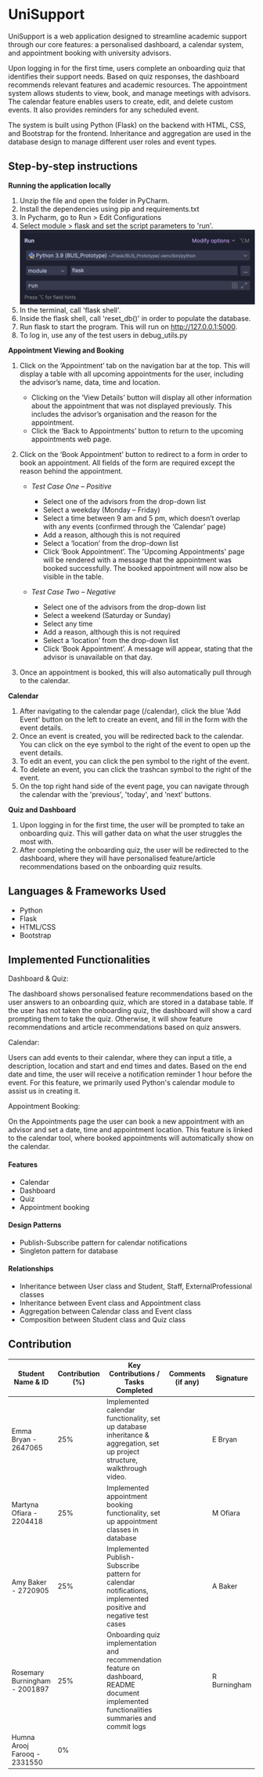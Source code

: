# UniSupport

UniSupport is a web application designed to streamline academic support through our core features: a personalised dashboard, a calendar system, and appointment booking with university advisors. 

Upon logging in for the first time, users complete an onboarding quiz that identifies their support needs. Based on quiz responses, the dashboard recommends relevant features and academic resources. The appointment system allows students to view, book, and manage meetings with advisors. The calendar feature enables users to create, edit, and delete custom events. It also provides reminders for any scheduled event.

The system is built using Python (Flask) on the backend with HTML, CSS, and Bootstrap for the frontend. Inheritance and aggregation are used in the database design to manage different user roles and event types.

## Step-by-step instructions

**Running the application locally**
1. Unzip the file and open the folder in PyCharm.
2. Install the dependencies using pip and requirements.txt
3. In Pycharm, go to Run > Edit Configurations
4. Select module > flask and set the script parameters to 'run'.
![Screenshot of Quiz App](/app/static/screenshot.png)
5. In the terminal, call 'flask shell'.
6. Inside the flask shell, call 'reset_db()' in order to populate the database.
7. Run flask to start the program. This will run on http://127.0.0.1:5000.
8. To log in, use any of the test users in debug_utils.py

**Appointment Viewing and Booking**
1.	Click on the ‘Appointment’ tab on the navigation bar at the top. This will display a table with all upcoming appointments for the user, including the advisor’s name, data, time and location.
    - Clicking on the ‘View Details’ button will display all other information about the appointment that was not displayed previously. This includes the advisor’s organisation and the reason for the appointment.
    - Click the ‘Back to Appointments’ button to return to the upcoming appointments web page.
      
2.	Click on the ‘Book Appointment’ button to redirect to a form in order to book an appointment. All fields of the form are required except the reason behind the appointment. 
      - _Test Case One – Positive_
          - Select one of the advisors from the drop-down list
          - Select a weekday (Monday – Friday)
          - Select a time between 9 am and 5 pm, which doesn’t overlap with any events (confirmed through the ‘Calendar’ page)
          - Add a reason, although this is not required
          - Select a ‘location’ from the drop-down list
          - Click ‘Book Appointment’. The 'Upcoming Appointments' page will be rendered with a message that the appointment was booked successfully. The booked appointment will now also be visible in the table.
            
      - _Test Case Two – Negative_
          - Select one of the advisors from the drop-down list
          - Select a weekend (Saturday or Sunday)
          - Select any time
          - Add a reason, although this is not required
          - Select a ‘location’ from the drop-down list
          - Click ‘Book Appointment’. A message will appear, stating that the advisor is unavailable on that day.

3. Once an appointment is booked, this will also automatically pull through to the calendar.

**Calendar**
1. After navigating to the calendar page (/calendar), click the blue 'Add Event' button on the left to create an event, and fill in the form with the event details.
2. Once an event is created, you will be redirected back to the calendar. You can click on the eye symbol to the right of the event to open up the event details.
3. To edit an event, you can click the pen symbol to the right of the event.
4. To delete an event, you can click the trashcan symbol to the right of the event.
5. On the top right hand side of the event page, you can navigate through the calendar with the 'previous', 'today', and 'next' buttons.

**Quiz and Dashboard**
1. Upon logging in for the first time, the user will be prompted to take an onboarding quiz. This will gather data on what the user struggles the most with.
2. After completing the onboarding quiz, the user will be redirected to the dashboard, where they will have personalised feature/article recommendations based on the onboarding quiz results.


## Languages & Frameworks Used

- Python
- Flask
- HTML/CSS
- Bootstrap

## Implemented Functionalities

Dashboard & Quiz: 

The dashboard shows personalised feature recommendations based on the user answers to an onboarding quiz, which are stored in a database table. If the user has not taken the onboarding quiz, the dashboard will show a card prompting them to take the quiz. Otherwise, it will show feature recommendations and article recommendations based on quiz answers.

Calendar: 

Users can add events to their calendar, where they can input a title, a description, location and start and end times and dates. Based on the end date and time, the user will receive a notification reminder 1 hour before the event. For this feature, we primarily used Python's calendar module to assist us in creating it.

Appointment Booking: 

On the Appointments page the user can book a new appointment with an advisor and set a date, time and appointment location. This feature is linked to the calendar tool, where booked appointments will automatically show on the calendar.

#### Features
- Calendar
- Dashboard
- Quiz
- Appointment booking

#### Design Patterns
- Publish-Subscribe pattern for calendar notifications
- Singleton pattern for database

#### Relationships
- Inheritance between User class and Student, Staff, ExternalProfessional classes
- Inheritance between Event class and Appointment class
- Aggregation between Calendar class and Event class
- Composition between Student class and Quiz class

## Contribution

| Student Name & ID             | Contribution (%) | Key Contributions / Tasks Completed                                                                                                           | Comments (if any) | Signature    |
|-------------------------------|------------------|-----------------------------------------------------------------------------------------------------------------------------------------------|-------------------|--------------|
| Emma Bryan - 2647065          | 25%              | Implemented calendar functionality, set up database inheritance & aggregation, set up project structure, walkthrough video.                   |                   | E Bryan      |
| Martyna Ofiara - 2204418      | 25%              | Implemented appointment booking functionality, set up appointment classes in database                                                         |                   | M Ofiara     |
| Amy Baker - 2720905           | 25%              | Implemented Publish-Subscribe pattern for calendar notifications, implemented positive and negative test cases                                |                   | A Baker      |
| Rosemary Burningham - 2001897 | 25%              | Onboarding quiz implementation and recommendation feature on dashboard, README document implemented functionalities summaries and commit logs |                   | R Burningham |
| Humna Arooj Farooq - 2331550  | 0%               |                                                                                                                                               |                   |              |
